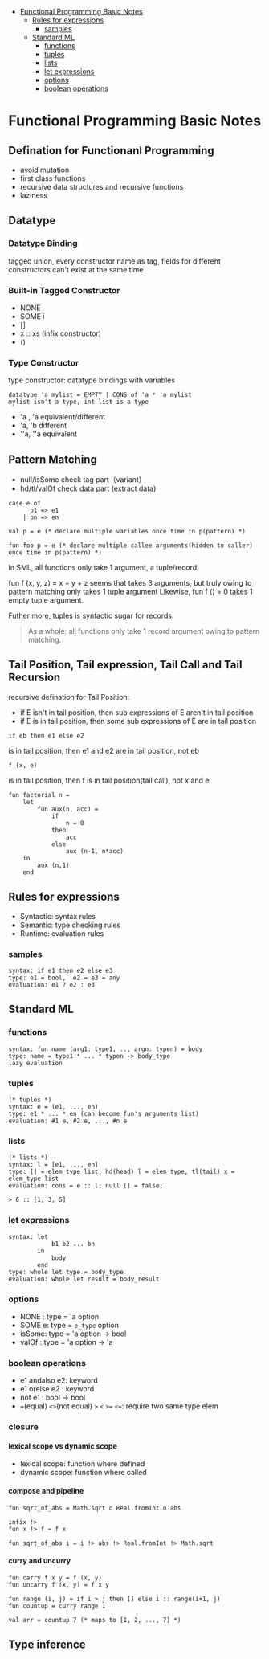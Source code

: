 
* [Functional Programming Basic Notes](#functional-programming-basic-notes)
	* [Rules for expressions](#rules-for-expressions)
		* [samples](#samples)
	* [Standard ML](#standard-ml)
		* [functions](#functions)
		* [tuples](#tuples)
		* [lists](#lists)
		* [let expressions](#let-expressions)
		* [options](#options)
		* [boolean operations](#boolean-operations)

# Functional Programming Basic Notes

## Defination for Functionanl Programming

*   avoid mutation
*   first class functions
*   recursive data structures and recursive functions
*   laziness

## Datatype

### Datatype Binding

tagged union, every constructor name as tag, fields for different constructors can't exist at the same time

### Built-in Tagged Constructor

*   NONE
*   SOME i
*   []
*   x :: xs (infix constructor)
*   ()

### Type Constructor

type constructor: datatype bindings with variables

```
datatype 'a mylist = EMPTY | CONS of 'a * 'a mylist
mylist isn't a type, int list is a type
```

*   'a , 'a equivalent/different
*   'a, 'b different
*   ''a, ''a equivalent

## Pattern Matching

*   null/isSome check tag part（variant）
*   hd/tl/valOf check data part (extract data)

```
case e of
      p1 => e1
    | pn => en

val p = e (* declare multiple variables once time in p(pattern) *)

fun foo p = e (* declare multiple callee arguments(hidden to caller) once time in p(pattern) *)
```

In SML, all functions only take 1 argument, a tuple/record:

fun f (x, y, z) = x + y + z seems that takes 3 arguments, but truly owing to pattern matching only takes 1 tuple argument
Likewise, fun f () = 0 takes 1 empty tuple argument.

Futher more, tuples is syntactic sugar for records.

> As a whole: all functions only take 1 record argument owing to pattern matching.

## Tail Position, Tail expression, Tail Call and Tail Recursion

recursive defination for Tail Position:

*   if E isn't in tail position, then sub expressions of E aren't in tail position
*   if E is in tail position, then some sub expressions of E are in tail position

```
if eb then e1 else e2 
```

is in tail position, then e1 and e2 are in tail position, not eb

```
f (x, e)
```

is in tail position, then f is in tail position(tail call), not x and e

```
fun factorial n =
    let
        fun aux(n, acc) =
            if
                n = 0
            then
                acc
            else
                aux (n-1, n*acc)
    in
        aux (n,1)
    end
```

## Rules for expressions

*   Syntactic: syntax rules
*   Semantic: type checking rules
*   Runtime: evaluation rules

### samples

```
syntax: if e1 then e2 else e3
type: e1 = bool,  e2 = e3 = any
evaluation: e1 ? e2 : e3
```

## Standard ML

### functions

```
syntax: fun name (arg1: type1, .., argn: typen) = body
type: name = type1 * ... * typen -> body_type
lazy evaluation
```

### tuples

```
(* tuples *)
syntax: e = (e1, ..., en)
type: e1 * ... * en (can become fun's arguments list)
evaluation: #1 e, #2 e, ..., #n e
```

### lists

```
(* lists *)
syntax: l = [e1, ..., en]
type: [] = elem_type list; hd(head) l = elem_type, tl(tail) x = elem_type list
evaluation: cons = e :: l; null [] = false; 

> 6 :: [1, 3, 5]
```

### let expressions

```
syntax: let
            b1 b2 ... bn
        in
            body
        end
type: whole let type = body_type
evaluation: whole let result = body_result
```

### options

*   NONE  : type = 'a option
*   SOME e: type = `e_type` option
*   isSome: type = 'a option -> bool
*   valOf : type = 'a option -> 'a

### boolean operations

*   e1 andalso e2: keyword
*   e1 orelse e2 : keyword
*   not e1       : bool -> bool
*   `=`(equal) `<>`(not equal) `>` `<` `>=` `<=`: require two same type elem

### closure

#### lexical scope vs dynamic scope

*   lexical scope: function where defined
*   dynamic scope: function where called

#### compose and pipeline

```
fun sqrt_of_abs = Math.sqrt o Real.fromInt o abs

infix !>
fun x !> f = f x

fun sqrt_of_abs i = i !> abs !> Real.fromInt !> Math.sqrt
```

#### curry and uncurry

```
fun carry f x y = f (x, y)
fun uncarry f (x, y) = f x y

fun range (i, j) = if i > j then [] else i :: range(i+1, j)
fun countup = curry range 1

val arr = countup 7 (* maps to [1, 2, ..., 7] *)
```

## Type inference
